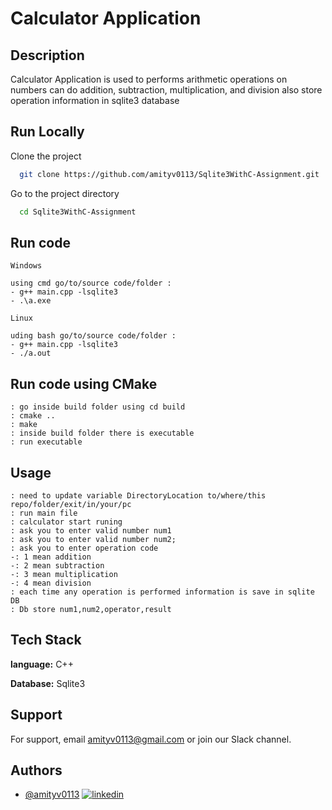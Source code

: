 # Calculator Application 
## Description
Calculator Application is used to performs arithmetic operations on numbers  can do addition, subtraction, multiplication, and division also store operation information in sqlite3 database 

## Run Locally

Clone the project

```bash
  git clone https://github.com/amityv0113/Sqlite3WithC-Assignment.git
```
Go to the project directory

```bash
  cd Sqlite3WithC-Assignment
```

## Run code 
```
Windows

using cmd go/to/source code/folder :
- g++ main.cpp -lsqlite3
- .\a.exe
```

```
Linux

uding bash go/to/source code/folder :
- g++ main.cpp -lsqlite3
- ./a.out
```
## Run code using CMake
```
: go inside build folder using cd build 
: cmake ..
: make 
: inside build folder there is executable 
: run executable
```
## Usage
```
: need to update variable DirectoryLocation to/where/this repo/folder/exit/in/your/pc
: run main file 
: calculator start runing 
: ask you to enter valid number num1
: ask you to enter valid number num2;
: ask you to enter operation code 
-: 1 mean addition 
-: 2 mean subtraction 
-: 3 mean multiplication
-: 4 mean division
: each time any operation is performed information is save in sqlite DB
: Db store num1,num2,operator,result

```
## Tech Stack

**language:** C++

**Database:** Sqlite3

## Support

For support, email amityv0113@gmail.com or join our Slack channel.


## Authors

- [@amityv0113](https://github.com/amityv0113)
[![linkedin](https://img.shields.io/badge/linkedin-0A66C2?style=for-the-badge&logo=linkedin&logoColor=white)](https://www.linkedin.com/in/amityv0113/)

